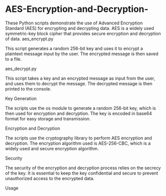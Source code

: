 # AES-Encryption-and-Decryption-
These Python scripts demonstrate the use of Advanced Encryption Standard (AES) for encrypting and decrypting data. AES is a widely used symmetric-key block cipher that provides secure encryption and decryption of data.
aes_encrypt.py

This script generates a random 256-bit key and uses it to encrypt a plaintext message input by the user. The encrypted message is then saved to a file.

aes_decrypt.py

This script takes a key and an encrypted message as input from the user, and uses them to decrypt the message. The decrypted message is then printed to the console.

Key Generation

The scripts use the os module to generate a random 256-bit key, which is then used for encryption and decryption. The key is encoded in base64 format for easy storage and transmission.

Encryption and Decryption

The scripts use the cryptography library to perform AES encryption and decryption. The encryption algorithm used is AES-256-CBC, which is a widely used and secure encryption algorithm.

Security

The security of the encryption and decryption process relies on the secrecy of the key. It is essential to keep the key confidential and secure to prevent unauthorized access to the encrypted data.

Usage
	
